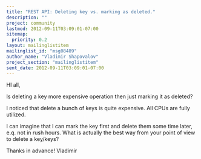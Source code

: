 ```yaml
---
title: "REST API: Deleting key vs. marking as deleted."
description: ""
project: community
lastmod: 2012-09-11T03:09:01-07:00
sitemap:
  priority: 0.2
layout: mailinglistitem
mailinglist_id: "msg08489"
author_name: "Vladimir Shapovalov"
project_section: "mailinglistitem"
sent_date: 2012-09-11T03:09:01-07:00
---
```



HI all,

Is deleting a key more expensive operation then just marking it as deleted?

I noticed that delete a bunch of keys is quite expensive. All CPUs are
fully utilized.

I can imagine that I can mark the key first and delete them some time
later, e.q. not in rush hours.
What is actually the best way from your point of view to delete a key/keys?

Thanks in advance!
Vladimir
